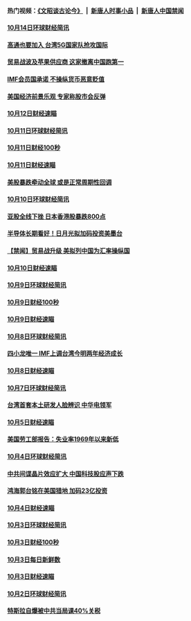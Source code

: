 #### 热门视频：[《文昭谈古论今》](https://github.com/gfw-breaker/wenzhao/blob/master/README.md?t=10151833) &nbsp;|&nbsp; [新唐人时事小品](https://github.com/gfw-breaker/ntdtv-comedy/blob/master/README.md?t=10151833) &nbsp;|&nbsp; [新唐人中国禁闻](https://github.com/gfw-breaker/ntdtv-news/blob/master/README.md?t=10151833)

#### [10月14日环球财经简讯](../pages/news208/a1395446.md?t=10151833) 

#### [高通也要加入 台湾5G国家队抢攻国际](../pages/news208/a1395415.md?t=10151833) 

#### [贸易战波及苹果供应商 这家撤离中国跑第一](../pages/news208/a1395254.md?t=10151833) 

#### [IMF会员国承诺  不操纵货币恶意贬值](../pages/news208/a1395274.md?t=10151833) 

#### [美国经济前景乐观 专家称股市会反弹](../pages/news208/a1395159.md?t=10151833) 

#### [10月12日财经速瞄](../pages/news208/a1395177.md?t=10151833) 

#### [10月11日环球财经简讯](../pages/news208/a1395122.md?t=10151833) 

#### [10月11日财经100秒](../pages/news208/a1395097.md?t=10151833) 

#### [10月11日财经速瞄](../pages/news208/a1395020.md?t=10151833) 

#### [美股暴跌牵动全球 或是正常周期性回调](../pages/news208/a1395005.md?t=10151833) 

#### [10月10日环球财经简讯](../pages/news208/a1394977.md?t=10151833) 

#### [亚股全线下挫 日本香港股暴跌800点](../pages/news208/a1394956.md?t=10151833) 

#### [半导体长期看好！日月光拟加码投资美墨台](../pages/news208/a1394954.md?t=10151833) 

#### [【禁闻】贸易战升级 美拟列中国为汇率操纵国](../pages/news208/a1394887.md?t=10151833) 

#### [10月10日财经速瞄](../pages/news208/a1394883.md?t=10151833) 

#### [10月9日环球财经简讯](../pages/news208/a1394831.md?t=10151833) 

#### [10月9日财经100秒](../pages/news208/a1394812.md?t=10151833) 

#### [10月9日财经速瞄](../pages/news208/a1394741.md?t=10151833) 

#### [10月8日环球财经简讯](../pages/news208/a1394682.md?t=10151833) 

#### [四小龙唯一 IMF上调台湾今明两年经济成长](../pages/news208/a1394649.md?t=10151833) 

#### [10月8日财经速瞄](../pages/news208/a1394582.md?t=10151833) 

#### [10月7日环球财经简讯](../pages/news208/a1394527.md?t=10151833) 

#### [台湾首套本土研发人脸辨识 中华电领军](../pages/news208/a1394509.md?t=10151833) 

#### [10月5日财经速瞄](../pages/news208/a1394260.md?t=10151833) 

#### [美国劳工部报告：失业率1969年以来新低](../pages/news208/a1394221.md?t=10151833) 

#### [10月4日环球财经简讯](../pages/news208/a1394211.md?t=10151833) 

#### [中共间谍晶片效应扩大 中国科技股应声下跌](../pages/news208/a1394210.md?t=10151833) 

#### [鸿海郭台铭在美国猎地 加码23亿投资](../pages/news208/a1394184.md?t=10151833) 

#### [10月4日财经速瞄](../pages/news208/a1394104.md?t=10151833) 

#### [10月3日环球财经简讯](../pages/news208/a1394057.md?t=10151833) 

#### [10月3日财经100秒](../pages/news208/a1394034.md?t=10151833) 

#### [10月3日每日新鲜数](../pages/news208/a1393967.md?t=10151833) 

#### [10月3日财经速瞄](../pages/news208/a1393964.md?t=10151833) 

#### [10月2日环球财经简讯](../pages/news208/a1393924.md?t=10151833) 

#### [特斯拉自爆被中共当局课40%关税](../pages/news208/a1393910.md?t=10151833) 

